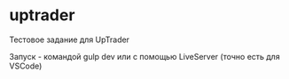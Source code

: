 # uptrader
Тестовое задание для UpTrader

<p>Запуск - командой gulp dev или с помощью LiveServer (точно есть для VSCode)</p>
